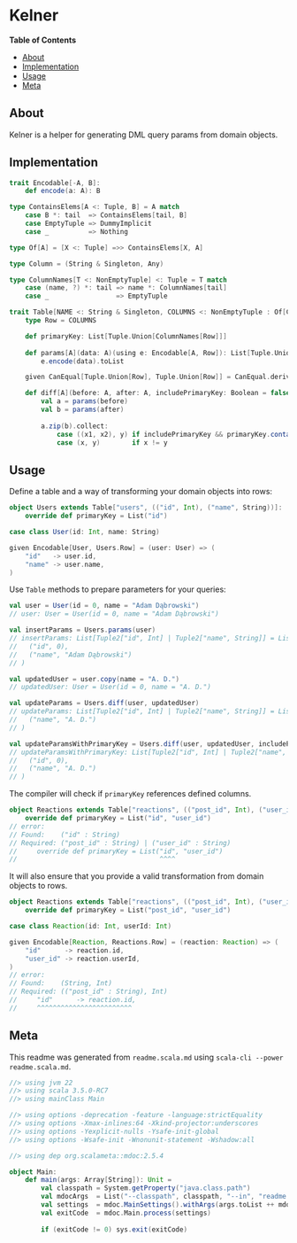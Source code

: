 # Kelner

**Table of Contents**

- [About](#about)
- [Implementation](#implementation)
- [Usage](#usage)
- [Meta](#meta)


## About

Kelner is a helper for generating DML query params from domain objects. 

## Implementation

```scala
trait Encodable[-A, B]:
    def encode(a: A): B

type ContainsElems[A <: Tuple, B] = A match
    case B *: tail  => ContainsElems[tail, B]
    case EmptyTuple => DummyImplicit
    case _          => Nothing

type Of[A] = [X <: Tuple] =>> ContainsElems[X, A]
```

```scala
type Column = (String & Singleton, Any)

type ColumnNames[T <: NonEmptyTuple] <: Tuple = T match
    case (name, ?) *: tail => name *: ColumnNames[tail]
    case _                 => EmptyTuple

trait Table[NAME <: String & Singleton, COLUMNS <: NonEmptyTuple : Of[Column]]:
    type Row = COLUMNS

    def primaryKey: List[Tuple.Union[ColumnNames[Row]]]
 
    def params[A](data: A)(using e: Encodable[A, Row]): List[Tuple.Union[Row]] =
        e.encode(data).toList

    given CanEqual[Tuple.Union[Row], Tuple.Union[Row]] = CanEqual.derived

    def diff[A](before: A, after: A, includePrimaryKey: Boolean = false)(using e: Encodable[A, Row]): List[Tuple.Union[Row]] =
        val a = params(before)
        val b = params(after)
        
        a.zip(b).collect:
            case ((x1, x2), y) if includePrimaryKey && primaryKey.contains(x1) => y 
            case (x, y)        if x != y                                       => y
```

## Usage

Define a table and a way of transforming your domain objects into rows:

```scala
object Users extends Table["users", (("id", Int), ("name", String))]:
    override def primaryKey = List("id")

case class User(id: Int, name: String)

given Encodable[User, Users.Row] = (user: User) => (
    "id"   -> user.id,
    "name" -> user.name,
)
```

Use `Table` methods to prepare parameters for your queries:

```scala
val user = User(id = 0, name = "Adam Dąbrowski")
// user: User = User(id = 0, name = "Adam Dąbrowski")

val insertParams = Users.params(user)
// insertParams: List[Tuple2["id", Int] | Tuple2["name", String]] = List(
//   ("id", 0),
//   ("name", "Adam Dąbrowski")
// )

val updatedUser = user.copy(name = "A. D.")
// updatedUser: User = User(id = 0, name = "A. D.")

val updateParams = Users.diff(user, updatedUser)
// updateParams: List[Tuple2["id", Int] | Tuple2["name", String]] = List(
//   ("name", "A. D.")
// )

val updateParamsWithPrimaryKey = Users.diff(user, updatedUser, includePrimaryKey = true)
// updateParamsWithPrimaryKey: List[Tuple2["id", Int] | Tuple2["name", String]] = List(
//   ("id", 0),
//   ("name", "A. D.")
// )
```

The compiler will check if `primaryKey` references defined columns.

```scala ignore
object Reactions extends Table["reactions", (("post_id", Int), ("user_id", Int))]:
    override def primaryKey = List("id", "user_id")
// error:
// Found:    ("id" : String)
// Required: ("post_id" : String) | ("user_id" : String)
//     override def primaryKey = List("id", "user_id")
//                                    ^^^^
```

It will also ensure that you provide a valid transformation from domain objects to rows.

```scala ignore
object Reactions extends Table["reactions", (("post_id", Int), ("user_id", Int))]:
    override def primaryKey = List("post_id", "user_id")

case class Reaction(id: Int, userId: Int)

given Encodable[Reaction, Reactions.Row] = (reaction: Reaction) => (
    "id"      -> reaction.id,
    "user_id" -> reaction.userId,
)
// error:
// Found:    (String, Int)
// Required: (("post_id" : String), Int)
//     "id"      -> reaction.id,
//     ^^^^^^^^^^^^^^^^^^^^^^^^
```

## Meta

This readme was generated from `readme.scala.md` using `scala-cli --power readme.scala.md`.

```scala raw
//> using jvm 22
//> using scala 3.5.0-RC7
//> using mainClass Main

//> using options -deprecation -feature -language:strictEquality
//> using options -Xmax-inlines:64 -Xkind-projector:underscores
//> using options -Yexplicit-nulls -Ysafe-init-global
//> using options -Wsafe-init -Wnonunit-statement -Wshadow:all

//> using dep org.scalameta::mdoc:2.5.4
```

```scala raw
object Main:
    def main(args: Array[String]): Unit =
        val classpath = System.getProperty("java.class.path")
        val mdocArgs  = List("--classpath", classpath, "--in", "readme.scala.md", "--out", "readme.md")
        val settings  = mdoc.MainSettings().withArgs(args.toList ++ mdocArgs)
        val exitCode  = mdoc.Main.process(settings)
        
        if (exitCode != 0) sys.exit(exitCode)
```
